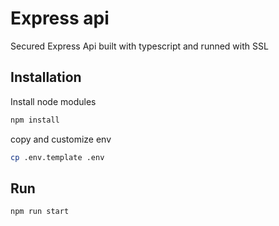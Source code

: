 # Express api 

Secured Express Api built with typescript and runned with SSL 


## Installation

Install node modules

```bash
npm install 
```

copy and customize env

```bash
cp .env.template .env
```




## Run 


```bash
npm run start
```
